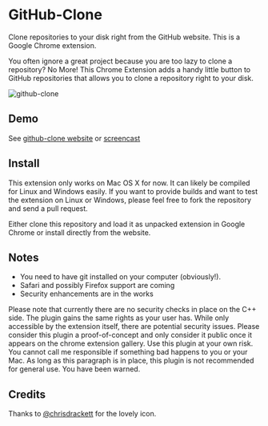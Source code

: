 GitHub-Clone
============

Clone repositories to your disk right from the GitHub website. This is a Google Chrome extension.

You often ignore a great project because you are too lazy to clone a repository? No More! This Chrome Extension adds a handy little button to GitHub repositories that allows you to clone a repository right to your disk.

![github-clone](http://cpojer.net/github-clone/github-clone.png)

Demo
----

See [github-clone website](http://cpojer.net/github-clone) or [screencast](https://www.youtube.com/watch?v=ft6mgAOUW84)

Install
-------

This extension only works on Mac OS X for now. It can likely be compiled for Linux and Windows easily. If you want to provide builds and want to test the extension on Linux or Windows, please feel free to fork the repository and send a pull request.

Either clone this repository and load it as unpacked extension in Google Chrome or install directly from the website.

Notes
-----

* You need to have git installed on your computer (obviously!).
* Safari and possibly Firefox support are coming
* Security enhancements are in the works

Please note that currently there are no security checks in place on the C++ side. The plugin gains the same rights as your user has. While only accessible by the extension itself, there are potential security issues. Please consider this plugin a proof-of-concept and only consider it public once it appears on the chrome extension gallery. Use this plugin at your own risk. You cannot call me responsible if something bad happens to you or your Mac. As long as this paragraph is in place, this plugin is not recommended for general use. You have been warned.

Credits
-------

Thanks to [@chrisdrackett](http://twitter.com/chrisdrackett) for the lovely icon.

